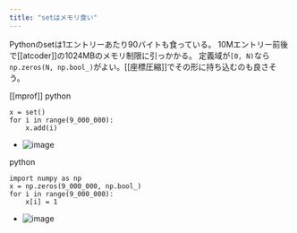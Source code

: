 ```yaml
---
title: "setはメモリ食い"
---
```


Pythonのsetは1エントリーあたり90バイトも食っている。
10Mエントリー前後で[[atcoder]]の1024MBのメモリ制限に引っかかる。
定義域が`[0, N)`なら`np.zeros(N, np.bool_)`がよい。[[座標圧縮]]でその形に持ち込むのも良さそう。

[[mprof]]
python

```
x = set()
for i in range(9_000_000):
    x.add(i)
```

- ![image](https://gyazo.com/afd0afef705664b82f9b3628c428add9/thumb/1000)

python

```
import numpy as np
x = np.zeros(9_000_000, np.bool_)
for i in range(9_000_000):
    x[i] = 1
```

- ![image](https://gyazo.com/e229d1c6443dd898728e827e4419e730/thumb/1000)

